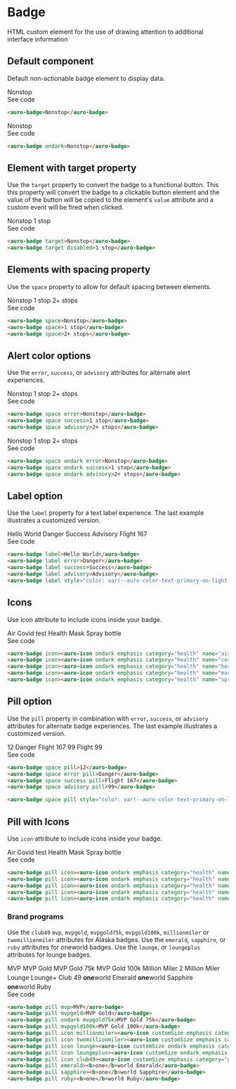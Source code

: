 # Badge

HTML custom element for the use of drawing attention to additional interface information

## Default component

Default non-actionable badge element to display data.

<div class="exampleWrapper">
  <auro-badge>Nonstop</auro-badge>
</div>

<auro-accordion lowProfile justifyRight>
  <span slot="trigger">See code</span>

  ```html
  <auro-badge>Nonstop</auro-badge>
  ```

</auro-accordion>

<div class="exampleWrapper--ondark">
  <auro-badge ondark>Nonstop</auro-badge>
</div>

<auro-accordion lowProfile justifyRight>
  <span slot="trigger">See code</span>

  ```html
  <auro-badge ondark>Nonstop</auro-badge>
  ```

</auro-accordion>

## Element with target property

Use the `target` property to convert the badge to a functional button. This this property will convert the badge to a clickable button element and the value of the button will be copied to the element's `value` attribute and a custom event will be fired when clicked.

<div class="exampleWrapper">
  <auro-badge target>Nonstop</auro-badge>
  <auro-badge target disabled>1 stop</auro-badge>
</div>

<auro-accordion lowProfile justifyRight>
  <span slot="trigger">See code</span>

  ```html
  <auro-badge target>Nonstop</auro-badge>
  <auro-badge target disabled>1 stop</auro-badge>
  ```

</auro-accordion>

## Elements with spacing property

Use the `space` property to allow for default spacing between elements.

<div class="exampleWrapper">
  <auro-badge space>Nonstop</auro-badge>
  <auro-badge space>1 stop</auro-badge>
  <auro-badge space>2+ stops</auro-badge>
</div>

<auro-accordion lowProfile justifyRight>
  <span slot="trigger">See code</span>

  ```html
  <auro-badge space>Nonstop</auro-badge>
  <auro-badge space>1 stop</auro-badge>
  <auro-badge space>2+ stops</auro-badge>
  ```

</auro-accordion>

## Alert color options

Use the `error`, `success`, or `advisory` attributes for alternate alert experiences.

<div class="exampleWrapper">
  <auro-badge space error>Nonstop</auro-badge>
  <auro-badge space success>1 stop</auro-badge>
  <auro-badge space advisory>2+ stops</auro-badge>
</div>

<auro-accordion lowProfile justifyRight>
  <span slot="trigger">See code</span>

  ```html
  <auro-badge space error>Nonstop</auro-badge>
  <auro-badge space success>1 stop</auro-badge>
  <auro-badge space advisory>2+ stops</auro-badge>
  ```

</auro-accordion>

<div class="exampleWrapper--ondark">
  <auro-badge space ondark error>Nonstop</auro-badge>
  <auro-badge space ondark success>1 stop</auro-badge>
  <auro-badge space ondark advisory>2+ stops</auro-badge>
</div>

<auro-accordion lowProfile justifyRight>
  <span slot="trigger">See code</span>

  ```html
  <auro-badge space ondark error>Nonstop</auro-badge>
  <auro-badge space ondark success>1 stop</auro-badge>
  <auro-badge space ondark advisory>2+ stops</auro-badge>
  ```

</auro-accordion>

## Label option

Use the `label` property for a text label experience. The last example illustrates a customized version.

<div class="exampleWrapper">
  <auro-badge label>Hello World</auro-badge>
  <auro-badge label error>Danger</auro-badge>
  <auro-badge label success>Success</auro-badge>
  <auro-badge label advisory>Advisory</auro-badge>
  <auro-badge label style="color: var(--auro-color-text-primary-on-light); background-color: var(--auro-color-brand-tropical-300); border-color: var(--auro-color-brand-tropical-300)">Flight 167</auro-badge>
</div>

<auro-accordion lowProfile justifyRight>
  <span slot="trigger">See code</span>

  ```html
  <auro-badge label>Hello World</auro-badge>
  <auro-badge label error>Danger</auro-badge>
  <auro-badge label success>Success</auro-badge>
  <auro-badge label advisory>Advisory</auro-badge>
  <auro-badge label style="color: var(--auro-color-text-primary-on-light); background-color: var(--auro-color-brand-tropical-300); border-color: var(--auro-color-brand-tropical-300)">Flight 167</auro-badge>
  ```

</auro-accordion>

## Icons

Use icon attribute to include icons inside your badge.

<div class="exampleWrapper">
  <auro-badge icon><auro-icon ondark emphasis category="health" name="air"></auro-icon>Air</auro-badge>
  <auro-badge icon><auro-icon ondark emphasis category="health" name="covid-test"></auro-icon>Covid test</auro-badge>
  <auro-badge icon><auro-icon ondark emphasis category="health" name="health"></auro-icon>Health</auro-badge>
  <auro-badge icon><auro-icon ondark emphasis category="health" name="mask"></auro-icon>Mask</auro-badge>
  <auro-badge icon><auro-icon ondark emphasis category="health" name="spraybottle"></auro-icon>Spray bottle</auro-badge>
</div>

<auro-accordion lowProfile justifyRight>
  <span slot="trigger">See code</span>

  ```html
  <auro-badge icon><auro-icon ondark emphasis category="health" name="air"></auro-icon>Air</auro-badge>
  <auro-badge icon><auro-icon ondark emphasis category="health" name="covid-test"></auro-icon>Covid test</auro-badge>
  <auro-badge icon><auro-icon ondark emphasis category="health" name="health"></auro-icon>Health</auro-badge>
  <auro-badge icon><auro-icon ondark emphasis category="health" name="mask"></auro-icon>Mask</auro-badge>
  <auro-badge icon><auro-icon ondark emphasis category="health" name="spraybottle"></auro-icon>Spray bottle</auro-badge>
  ```

</auro-accordion>


## Pill option

Use the `pill` property in combination with `error`, `success`, or `advisory` attributes for alternate badge experiences. The last example illustrates a customized version.

<div class="exampleWrapper">
  <auro-badge space pill>12</auro-badge>
  <auro-badge space error pill>Danger</auro-badge>
  <auro-badge space success pill>Flight 167</auro-badge>
  <auro-badge space advisory pill>99</auro-badge>
  <auro-badge space pill style="color: var(--auro-color-text-primary-on-light); background-color: var(--auro-color-brand-tropical-300); border-color: var(--auro-color-brand-tropical-300)">Flight 99</auro-badge>
</div>

<auro-accordion lowProfile justifyRight>
  <span slot="trigger">See code</span>

  ```html
  <auro-badge space pill>12</auro-badge>
  <auro-badge space error pill>Danger</auro-badge>
  <auro-badge space success pill>Flight 167</auro-badge>
  <auro-badge space advisory pill>99</auro-badge>

  <auro-badge space pill style="color: var(--auro-color-text-primary-on-light); background-color: var(--auro-color-brand-tropical-300); border-color: var(--auro-color-brand-tropical-300)">Flight 99</auro-badge>
  ```

</auro-accordion>

## Pill with Icons

Use `icon` attribute to include icons inside your badge.

<div class="exampleWrapper">
  <auro-badge pill icon><auro-icon ondark emphasis category="health" name="air"></auro-icon>Air</auro-badge>
  <auro-badge pill icon><auro-icon ondark emphasis category="health" name="covid-test"></auro-icon>Covid test</auro-badge>
  <auro-badge pill icon><auro-icon ondark emphasis category="health" name="health"></auro-icon>Health</auro-badge>
  <auro-badge pill icon><auro-icon ondark emphasis category="health" name="mask"></auro-icon>Mask</auro-badge>
  <auro-badge pill icon><auro-icon ondark emphasis category="health" name="spraybottle"></auro-icon>Spray bottle</auro-badge>
</div>

<auro-accordion lowProfile justifyRight>
  <span slot="trigger">See code</span>

  ```html
  <auro-badge pill icon><auro-icon ondark emphasis category="health" name="air"></auro-icon>Air</auro-badge>
  <auro-badge pill icon><auro-icon ondark emphasis category="health" name="covid-test"></auro-icon>Covid test</auro-badge>
  <auro-badge pill icon><auro-icon ondark emphasis category="health" name="health"></auro-icon>Health</auro-badge>
  <auro-badge pill icon><auro-icon ondark emphasis category="health" name="mask"></auro-icon>Mask</auro-badge>
  <auro-badge pill icon><auro-icon ondark emphasis category="health" name="spraybottle"></auro-icon>Spray bottle</auro-badge>
  ```

</auro-accordion>

### Brand programs

Use the `club49` `mvp`, `mvpgold`, `mvpgold75k`, `mvpgold100k`, `millionmiler` or `twomillionmiler` attributes for Alaska badges.  Use the `emerald`, `sapphire`, or `ruby` attributes for oneworld badges. Use the `lounge`, or `loungeplus` attributes for lounge badges.

<div class="exampleWrapper" style="display: inline-flex; gap: 0.25rem; flex-wrap: wrap">
  <auro-badge pill mvp>MVP</auro-badge>
  <auro-badge pill mvpgold>MVP Gold</auro-badge>
  <auro-badge pill ondark mvpgold75k>MVP Gold 75k</auro-badge>
  <auro-badge pill mvpgold100k>MVP Gold 100k</auro-badge>
  <auro-badge pill icon millionmiler><auro-icon customSize emphasis category="programs" name="alaska"></auro-icon>Million Miler</auro-badge>
  <auro-badge pill icon twomillionmiler><auro-icon customSize emphasis category="programs" name="alaska"></auro-icon>2 Million Miler</auro-badge>
  <auro-badge pill icon lounge><auro-icon customSize ondark emphasis category="terminal" name="lounge"></auro-icon>Lounge</auro-badge>
  <auro-badge pill icon loungeplus><auro-icon customSize ondark emphasis category="terminal" name="lounge"></auro-icon>Lounge+</auro-badge>
  <auro-badge pill icon club49><auro-icon customSize emphasis category="programs" name="alaska"></auro-icon>Club 49</auro-badge>
  <auro-badge pill emerald><b>one</b>world Emerald</auro-badge>
  <auro-badge pill sapphire><b>one</b>world Sapphire</auro-badge>
  <auro-badge pill ruby><b>one</b>world Ruby</auro-badge>
</div>

<auro-accordion lowProfile justifyRight>
  <span slot="trigger">See code</span>

  ```html
  <auro-badge pill mvp>MVP</auro-badge>
  <auro-badge pill mvpgold>MVP Gold</auro-badge>
  <auro-badge pill ondark mvpgold75k>MVP Gold 75k</auro-badge>
  <auro-badge pill mvpgold100k>MVP Gold 100k</auro-badge>
  <auro-badge pill icon millionmiler><auro-icon customSize emphasis category="programs" name="alaska"></auro-icon>Million Miler</auro-badge>
  <auro-badge pill icon twomillionmiler><auro-icon customSize emphasis category="programs" name="alaska"></auro-icon>2 Million Miler</auro-badge>
  <auro-badge pill icon lounge><auro-icon customSize ondark emphasis category="terminal" name="lounge"></auro-icon>Lounge</auro-badge>
  <auro-badge pill icon loungeplus><auro-icon customSize ondark emphasis category="terminal" name="lounge"></auro-icon>Lounge+</auro-badge>
  <auro-badge pill icon club49><auro-icon customSize emphasis category="programs" name="alaska"></auro-icon>Club 49</auro-badge>
  <auro-badge pill emerald><b>one</b>world Emerald</auro-badge>
  <auro-badge pill sapphire><b>one</b>world Sapphire</auro-badge>
  <auro-badge pill ruby><b>one</b>world Ruby</auro-badge>
  ```

</auro-accordion>
